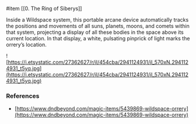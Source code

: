  #item [[0. The Ring of Siberys]]

Inside a Wildspace system, this portable arcane device automatically tracks the positions and movements of all suns, planets, moons, and comets within that system, projecting a display of all these bodies in the space above its current location. In that display, a white, pulsating pinprick of light marks the orrery’s location.

![https://i.etsystatic.com/27362627/r/il/454cba/2941124931/il_570xN.2941124931_t5yq.jpg](https://i.etsystatic.com/27362627/r/il/454cba/2941124931/il_570xN.2941124931_t5yq.jpg)

### References

* [https://www.dndbeyond.com/magic-items/5439869-wildspace-orrery](https://www.dndbeyond.com/magic-items/5439869-wildspace-orrery)
